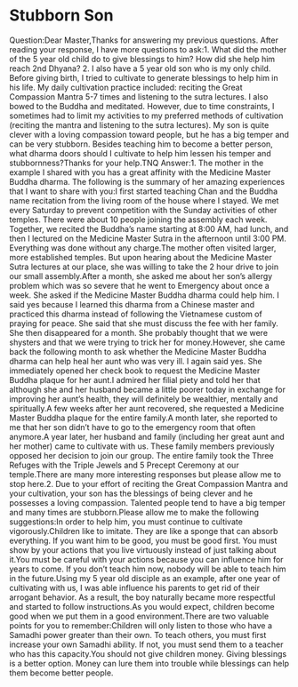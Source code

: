 # Stubborn Son

Question:Dear Master,Thanks for answering my previous questions. After reading your response, I have more questions to ask:​1. What did the mother of the 5 year old child do to give blessings to him? How did she help him reach 2nd Dhyana?      2. I also have a 5 year old son who is my only child. Before giving birth, I tried to cultivate to generate blessings to help him in his life. My daily cultivation practice included: reciting the Great Compassion Mantra 5-7 times and listening to the sutra lectures. I also bowed to the Buddha and meditated. However, due to time constraints, I sometimes had to limit my activities to my preferred methods of cultivation (reciting the mantra and listening to the sutra lectures). My son is quite clever with a loving compassion toward people, but he has a big temper and can be very stubborn. Besides teaching him to become a better person, what dharma doors should I cultivate to help him lessen his temper and stubbornness?Thanks for your help.​TNQ  ​Answer:1. The mother in the example I shared with you has a great affinity with the Medicine Master Buddha dharma. The following is the summary of her amazing experiences that I want to share with you:I first started teaching Chan and the Buddha name recitation from the living room of the house where I stayed. We met every Saturday to prevent competition with the Sunday activities of other temples. There were about 10 people joining the assembly each week. Together, we recited the Buddha’s name starting at 8:00 AM, had lunch, and then I lectured on the Medicine Master Sutra in the afternoon until 3:00 PM. Everything was done without any charge.The mother often visited larger, more established temples. But upon hearing about the Medicine Master Sutra lectures at our place, she was willing to take the 2 hour drive to join our small assembly.After a month, she asked me about her son’s allergy problem which was so severe that he went to Emergency about once a week. She asked if the Medicine Master Buddha dharma could help him. I said yes because I learned this dharma from a Chinese master and practiced this dharma instead of following the Vietnamese custom of praying for peace. She said that she must discuss the fee with her family. She then disappeared for a month. She probably thought that we were shysters and that we were trying to trick her for money.However, she came back the following month to ask whether the Medicine Master Buddha dharma can help heal her aunt who was very ill. I again said yes. She immediately opened her check book to request the Medicine Master Buddha plaque for her aunt.I admired her filial piety and told her that although she and her husband became a little poorer today in exchange for improving her aunt’s health, they will definitely be wealthier, mentally and spiritually.A few weeks after her aunt recovered, she requested a Medicine Master Buddha plaque for the entire family.A month later, she reported to me that her son didn’t have to go to the emergency room that often anymore.A year later, her husband and family (including her great aunt and her mother) came to cultivate with us. These family members previously opposed her decision to join our group. The entire family took the Three Refuges with the Triple Jewels and 5 Precept Ceremony at our temple.There are many more interesting responses but please allow me to stop here.2. Due to your effort of reciting the Great Compassion Mantra and your cultivation, your son has the blessings of being clever and he possesses a loving compassion. Talented people tend to have a big temper and many times are stubborn.Please allow me to make the following suggestions:In order to help him, you must continue to cultivate vigorously.Children like to imitate. They are like a sponge that can absorb everything. If you want him to be good, you must be good first. You must show by your actions that you live virtuously instead of just talking about it.You must be careful with your actions because you can influence him for years to come. If you don’t teach him now, nobody will be able to teach him in the future.Using my 5 year old disciple as an example, after one year of cultivating with us, I was able influence his parents to get rid of their arrogant behavior. As a result, the boy naturally became more respectful and started to follow instructions.As you would expect, children become good when we put them in a good environment.There are two valuable points for you to remember:​Children will only listen to those who have a Samadhi power greater than their own. To teach others, you must first increase your own Samadhi ability. If not, you must send them to a teacher who has this capacity.You should not give children money. Giving blessings is a better option. Money can lure them into trouble while blessings can help them become better people.